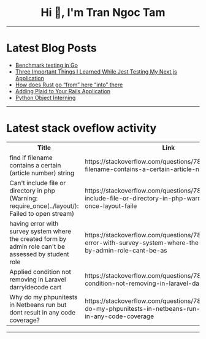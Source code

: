 <h1 align="center">Hi 👋, I'm Tran Ngoc Tam</h1>

---

# Latest Blog Posts 
<!-- BLOG-POST-LIST:START -->
- [Benchmark testing in Go](https://dev.to/stefanalfbo/benchmark-testing-in-go-17dc)
- [Three Important Things I Learned While Jest Testing My Next.js Application](https://dev.to/c0xxxtv/three-important-things-i-learned-while-jest-testing-my-nextjs-application-1be5)
- [How does Rust go “from” here “into” there](https://dev.to/michal1024/how-rust-goes-from-there-into-here-34fb)
- [Adding Plaid to Your Rails Application](https://dev.to/duartemartins/adding-plaid-to-your-rails-application-2f8f)
- [Python Object Interning](https://dev.to/rajesh-tvd/python-object-interning-4jlo)
<!-- BLOG-POST-LIST:END -->

---

# Latest stack oveflow activity
<table>
  <tr><th>Title</th><th>Link</th></tr>
  <!-- STACKOVERFLOW:START --><tr><td>find if filename contains a certain &lpar;article number&rpar; string</td><td>https://stackoverflow.com/questions/78503713/find-if-filename-contains-a-certain-article-number-string</td></tr><tr><td>Can&#39;t include file or directory in php &lpar;Warning: require_once&lpar;../layout/&rpar;: Failed to open stream&rpar;</td><td>https://stackoverflow.com/questions/78503616/cant-include-file-or-directory-in-php-warning-require-once-layout-faile</td></tr><tr><td>having error with survey system where the created form by admin role can&#39;t be assessed by student role</td><td>https://stackoverflow.com/questions/78503476/having-error-with-survey-system-where-the-created-form-by-admin-role-cant-be-as</td></tr><tr><td>Applied condition not removing in Laravel darryldecode cart</td><td>https://stackoverflow.com/questions/78503350/applied-condition-not-removing-in-laravel-darryldecode-cart</td></tr><tr><td>Why do my phpunitests in Netbeans run but dont result in any code coverage?</td><td>https://stackoverflow.com/questions/78503179/why-do-my-phpunitests-in-netbeans-run-but-dont-result-in-any-code-coverage</td></tr><!-- STACKOVERFLOW:END -->
</table>

---


